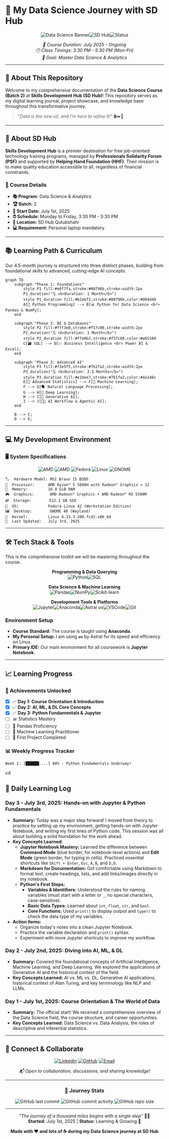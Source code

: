 # 🚀 My Data Science Journey with SD Hub

<div align="center">

![Data Science Banner](https://img.shields.io/badge/Data%20Science-Journey-blue?style=for-the-badge&logo=python&logoColor=white)![SD Hub](https://img.shields.io/badge/SD%20Hub-Batch%202-orange?style=for-the-badge&logo=education&logoColor=white)![Status](https://img.shields.io/badge/Status-In%20Progress-green?style=for-the-badge)

*📅 Course Duration: July 2025 - Ongoing*  
*🕐 Class Timings: 3:30 PM - 5:30 PM (Mon-Fri)*  
*🎯 Goal: Master Data Science & Analytics*

</div>

---

## 🌟 About This Repository

Welcome to my comprehensive documentation of the **Data Science Course (Batch 2)** at **Skills Development Hub (SD Hub)**! This repository serves as my digital learning journal, project showcase, and knowledge base throughout this transformative journey.

> *"Data is the new oil, and I'm here to refine it!"* 🛢️➡️💎

---

## 🏢 About SD Hub

**Skills Development Hub** is a premier destination for free job-oriented technology training programs, managed by **Professionals Solidarity Forum (PSF)** and supported by **Helping Hand Foundation (HHF)**. Their mission is to make quality education accessible to all, regardless of financial constraints.

### 🎯 Course Details
- **📚 Program:** Data Science & Analytics
- **🏆 Batch:** 2
- **📅 Start Date:** July 1st, 2025
- **⏰ Schedule:** Monday to Friday, 3:30 PM - 5:30 PM
- **📍 Location:** SD Hub Qutubshahi
- **💻 Requirement:** Personal laptop mandatory

---

## 📚 Learning Path & Curriculum

Our 4.5-month journey is structured into three distinct phases, building from foundational skills to advanced, cutting-edge AI concepts.

```mermaid
graph TD
    subgraph "Phase 1: Foundations"
        style P1 fill:#e0f7fa,stroke:#00796b,stroke-width:2px
        P1_duration("🗓️ <b>Duration: 1 Month</b>")
        style P1_duration fill:#b2ebf2,stroke:#00796b,color:#004d40
        A[🐍 Python Programming] --> B[📊 Python for Data Science <br> Pandas & NumPy];
    end

    subgraph "Phase 2: BI & Databases"
        style P2 fill:#fff3e0,stroke:#f57c00,stroke-width:2px
        P2_duration("🗓️ <b>Duration: 1 Month</b>")
        style P2_duration fill:#ffe0b2,stroke:#f57c00,color:#e65100
        C[🗃️ SQL] --> D[📈 Business Intelligence <br> Power BI & Excel];
    end

    subgraph "Phase 3: Advanced AI"
        style P3 fill:#f3e5f5,stroke:#7b1fa2,stroke-width:2px
        P3_duration("🗓️ <b>Duration: 2.5 Months</b>")
        style P3_duration fill:#e1bee7,stroke:#7b1fa2,color:#4a148c
        E[🧠 Advanced Statistics] --> F[🤖 Machine Learning];
        F --> G[🗣️ Natural Language Processing];
        G --> H[🧠 Deep Learning];
        H --> I[🎨 Generative AI];
        I --> J[🧑‍💻 AI Workflow & Agentic AI];
    end

    B --> C;
    D --> E;
```

---

## 💻 My Development Environment

### 🖥️ System Specifications
<div align="center">

![AMD](https://img.shields.io/badge/AMD-Ryzen_5_5600H-ED1C24?style=for-the-badge&logo=amd&logoColor=white) 
![AMD](https://img.shields.io/badge/AMD-Radeon_RX_5500M-ED1C24?style=for-the-badge&logo=amd&logoColor=white) 
![Fedora](https://img.shields.io/badge/Fedora_42-294172?style=for-the-badge&logo=fedora&logoColor=white) 
![Linux](https://img.shields.io/badge/Linux-FCC624?style=for-the-badge&logo=linux&logoColor=black) 
![GNOME](https://img.shields.io/badge/GNOME_48-4A86CF?style=for-the-badge&logo=gnome&logoColor=white)

</div>

```
🏷️  Hardware Model: MSI Bravo 15 B5DD
🧠  Processor:      AMD Ryzen™ 5 5600H with Radeon™ Graphics × 12
💾  Memory:         16.0 GiB RAM
🎮  Graphics:       AMD Radeon™ Graphics + AMD Radeon™ RX 5500M
💿  Storage:        512.1 GB SSD
🐧  OS:             Fedora Linux 42 (Workstation Edition)
🖼️  Desktop:        GNOME 48 (Wayland)
🔧  Kernel:         Linux 6.15.3-200.fc42.x86_64
📅  Last Updated:   July 3rd, 2025
```

---

## 🛠️ Tech Stack & Tools

This is the comprehensive toolkit we will be mastering throughout the course.

<div align="center">

**Programming & Data Querying**
<br>![Python](https://img.shields.io/badge/Python-3776AB?style=for-the-badge&logo=python&logoColor=white)![SQL](https://img.shields.io/badge/SQL-336791?style=for-the-badge&logo=postgresql&logoColor=white)

**Data Science & Machine Learning**
<br>
![Pandas](https://img.shields.io/badge/Pandas-150458?style=for-the-badge&logo=pandas&logoColor=white)![NumPy](https://img.shields.io/badge/NumPy-013243?style=for-the-badge&logo=numpy&logoColor=white)![Scikit-learn](https://img.shields.io/badge/Scikit--learn-F7931E?style=for-the-badge&logo=scikit-learn&logoColor=white)

**Development Tools & Platforms**
<br>
![Jupyter](https://img.shields.io/badge/Jupyter-F37626?style=for-the-badge&logo=jupyter&logoColor=white)![Anaconda](https://img.shields.io/badge/Anaconda-44A833?style=for-the-badge&logo=anaconda&logoColor=white)![Astral uv](https://img.shields.io/badge/Astral-uv-d6ff60?style=for-the-badge&logo=astral&logoColor=1e0e26)![VSCode](https://img.shields.io/badge/VS%20Code-007ACC?style=for-the-badge&logo=visual-studio-code&logoColor=white)![Git](https://img.shields.io/badge/Git-F05032?style=for-the-badge&logo=git&logoColor=white)

</div>

### Environment Setup
*   **Course Standard:** The course is taught using **Anaconda**.
*   **My Personal Setup:** I am using **`uv`** by Astral for its speed and efficiency on Linux.
*   **Primary IDE:** Our main environment for all coursework is **Jupyter Notebook**.

---

## 📈 Learning Progress

### 🏅 Achievements Unlocked
- [x] ✅ **Day 1: Course Orientation & Introduction**
- [x] ✅ **Day 2: AI, ML, & DL Core Concepts**
- [x] ✅ **Day 3: Python Fundamentals & Jupyter**
- [ ] 📊 Statistics Mastery
- [ ] 🐼 Pandas Proficiency
- [ ] 🤖 Machine Learning Practitioner
- [ ] 🎯 First Project Completed

### 📊 Weekly Progress Tracker
```
Week 1: [██████....] 60% - Python Fundamentals Underway!
```

cd

## 📝 Daily Learning Log

### Day 3 - July 3rd, 2025: Hands-on with Jupyter & Python Fundamentals
-   **Summary:** Today was a major step forward! I moved from theory to practice by setting up my environment, getting hands-on with Jupyter Notebook, and writing my first lines of Python code. This session was all about building a solid foundation for the work ahead.
-   **Key Concepts Learned:**
    -   **Jupyter Notebook Mastery:** Learned the difference between **Command Mode** (blue border, for notebook-level actions) and **Edit Mode** (green border, for typing in cells). Practiced essential shortcuts like `Shift + Enter`, `Esc`, `A`, `B`, and `D,D`.
    -   **Markdown for Documentation:** Got comfortable using Markdown to format text, create headings, lists, and add links/images directly in my notebook.
    -   **Python's First Steps:**
        -   **Variables & Identifiers:** Understood the rules for naming variables (must start with a letter or `_`, no special characters, case-sensitive).
        -   **Basic Data Types:** Learned about `int`, `float`, `str`, and `bool`.
        -   **Core Functions:** Used `print()` to display output and `type()` to check the data type of my variables.
-   **Action Items:**
    -   Organize today's notes into a clean Jupyter Notebook.
    -   Practice the variable declaration and `print()` syntax.
    -   Experiment with more Jupyter shortcuts to improve my workflow.

### Day 2 - July 2nd, 2025: Diving into AI, ML, & DL
-   **Summary:** Covered the foundational concepts of Artificial Intelligence, Machine Learning, and Deep Learning. We explored the applications of Generative AI and the historical context of the field.
-   **Key Concepts Learned:** AI vs. ML vs. DL, Generative AI applications, historical context of Alan Turing, and key terminology like NLP and LLMs.

### Day 1 - July 1st, 2025: Course Orientation & The World of Data
-   **Summary:** The official start! We received a comprehensive overview of the Data Science field, the course structure, and career opportunities.
-   **Key Concepts Learned:** Data Science vs. Data Analysis, the roles of descriptive and inferential statistics.

---

## 🤝 Connect & Collaborate

<div align="center">

[![LinkedIn](https://img.shields.io/badge/LinkedIn-0077B5?style=for-the-badge&logo=linkedin&logoColor=white)](https://www.linkedin.com/in/md-riyan-nazeer/)
[![GitHub](https://img.shields.io/badge/GitHub-181717?style=for-the-badge&logo=github&logoColor=white)](https://github.com/riyann00b)
[![Email](https://img.shields.io/badge/Email-D14836?style=for-the-badge&logo=gmail&logoColor=white)](mailto:riyannazeer786@gmail.com)

*📬 Open to collaboration, discussions, and sharing knowledge!*

</div>

---

<div align="center">

### 🌟 Journey Stats
![GitHub last commit](https://img.shields.io/github/last-commit/riyann00b/SDHub-DS?style=flat-square) 
![GitHub commit activity](https://img.shields.io/github/commit-activity/w/riyann00b/SDHub-DS?style=flat-square) 
![GitHub repo size](https://img.shields.io/github/repo-size/riyann00b/SDHub-DS?style=flat-square)

---

*"The journey of a thousand miles begins with a single step"* 🚶‍♂️  
**Started:** July 1st, 2025 | **Status:** Learning & Growing 🌱

**Made with ❤️ and lots of ☕ during my Data Science journey at SD Hub**

</div>
